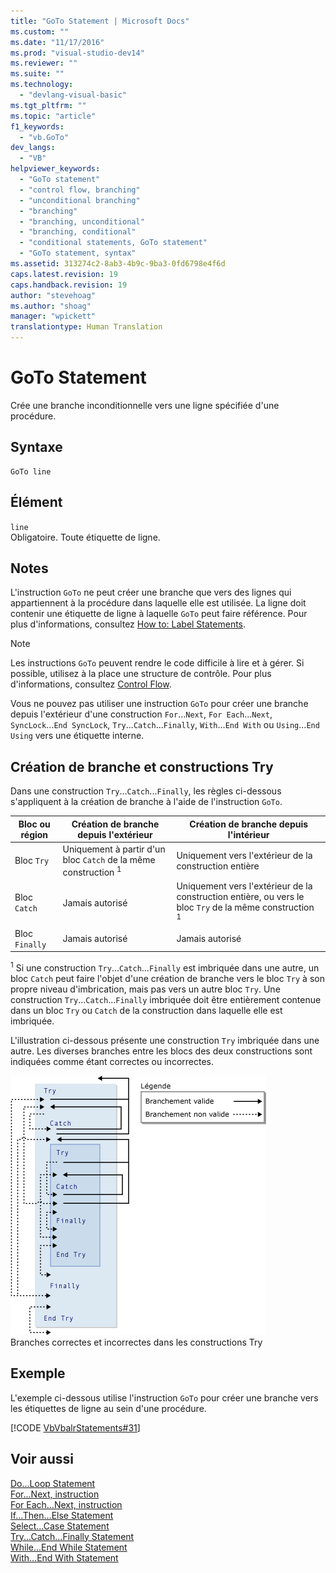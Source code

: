 ```yaml
---
title: "GoTo Statement | Microsoft Docs"
ms.custom: ""
ms.date: "11/17/2016"
ms.prod: "visual-studio-dev14"
ms.reviewer: ""
ms.suite: ""
ms.technology: 
  - "devlang-visual-basic"
ms.tgt_pltfrm: ""
ms.topic: "article"
f1_keywords: 
  - "vb.GoTo"
dev_langs: 
  - "VB"
helpviewer_keywords: 
  - "GoTo statement"
  - "control flow, branching"
  - "unconditional branching"
  - "branching"
  - "branching, unconditional"
  - "branching, conditional"
  - "conditional statements, GoTo statement"
  - "GoTo statement, syntax"
ms.assetid: 313274c2-8ab3-4b9c-9ba3-0fd6798e4f6d
caps.latest.revision: 19
caps.handback.revision: 19
author: "stevehoag"
ms.author: "shoag"
manager: "wpickett"
translationtype: Human Translation
---
```

# GoTo Statement
Crée une branche inconditionnelle vers une ligne spécifiée d'une procédure.  
  
## Syntaxe  
  
```  
GoTo line  
```  
  
## Élément  
 `line`  
 Obligatoire.  Toute étiquette de ligne.  
  
## Notes  
 L'instruction `GoTo` ne peut créer une branche que vers des lignes qui appartiennent à la procédure dans laquelle elle est utilisée.  La ligne doit contenir une étiquette de ligne à laquelle `GoTo` peut faire référence.  Pour plus d'informations, consultez [How to: Label Statements](../../../visual-basic/programming-guide/program-structure/how-to-label-statements.md).  
  
> [!NOTE]
>  Les instructions `GoTo` peuvent rendre le code difficile à lire et à gérer.  Si possible, utilisez à la place une structure de contrôle.  Pour plus d'informations, consultez [Control Flow](../../../visual-basic/programming-guide/language-features/control-flow/index.md).  
  
 Vous ne pouvez pas utiliser une instruction `GoTo` pour créer une branche depuis l'extérieur d'une construction `For`...`Next`, `For Each`...`Next`, `SyncLock`...`End SyncLock`, `Try`...`Catch`...`Finally`, `With`...`End With` ou `Using`...`End Using` vers une étiquette interne.  
  
## Création de branche et constructions Try  
 Dans une construction `Try`...`Catch`...`Finally`, les règles ci\-dessous s'appliquent à la création de branche à l'aide de l'instruction `GoTo`.  
  
|Bloc ou région|Création de branche depuis l'extérieur|Création de branche depuis l'intérieur|  
|--------------------|--------------------------------------------|--------------------------------------------|  
|Bloc `Try`|Uniquement à partir d'un bloc `Catch` de la même construction <sup>1</sup>|Uniquement vers l'extérieur de la construction entière|  
|Bloc `Catch`|Jamais autorisé|Uniquement vers l'extérieur de la construction entière, ou vers le bloc `Try` de la même construction <sup>1</sup>|  
|Bloc `Finally`|Jamais autorisé|Jamais autorisé|  
  
 <sup>1</sup> Si une construction `Try`...`Catch`...`Finally` est imbriquée dans une autre, un bloc `Catch` peut faire l'objet d'une création de branche vers le bloc `Try` à son propre niveau d'imbrication, mais pas vers un autre bloc `Try`.  Une construction `Try`...`Catch`...`Finally` imbriquée doit être entièrement contenue dans un bloc `Try` ou `Catch` de la construction dans laquelle elle est imbriquée.  
  
 L'illustration ci\-dessous présente une construction `Try` imbriquée dans une autre.  Les diverses branches entre les blocs des deux constructions sont indiquées comme étant correctes ou incorrectes.  
  
 ![Diagramme graphique de branchement dans des constructions Try](../../../visual-basic/language-reference/statements/media/trybranching.gif "TryBranching")  
Branches correctes et incorrectes dans les constructions Try  
  
## Exemple  
 L'exemple ci\-dessous utilise l'instruction `GoTo` pour créer une branche vers les étiquettes de ligne au sein d'une procédure.  
  
 [!CODE [VbVbalrStatements#31](../CodeSnippet/VS_Snippets_VBCSharp/VbVbalrStatements#31)]  
  
## Voir aussi  
 [Do...Loop Statement](../../../visual-basic/language-reference/statements/do-loop-statement.md)   
 [For...Next, instruction](../../../visual-basic/language-reference/statements/for-next-statement.md)   
 [For Each...Next, instruction](../../../visual-basic/language-reference/statements/for-each-next-statement.md)   
 [If...Then...Else Statement](../../../visual-basic/language-reference/statements/if-then-else-statement.md)   
 [Select...Case Statement](../../../visual-basic/language-reference/statements/select-case-statement.md)   
 [Try...Catch...Finally Statement](../../../visual-basic/language-reference/statements/try-catch-finally-statement.md)   
 [While...End While Statement](../../../visual-basic/language-reference/statements/while-end-while-statement.md)   
 [With...End With Statement](../../../visual-basic/language-reference/statements/with-end-with-statement.md)